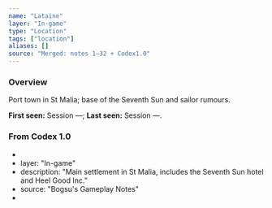 ```yaml
---
name: "Lataine"
layer: "In-game"
type: "Location"
tags: ["location"]
aliases: []
source: "Merged: notes 1–32 + Codex1.0"
---
```

### Overview
Port town in St Malia; base of the Seventh Sun and sailor rumours.

**First seen:** Session —; **Last seen:** Session —.

### From Codex 1.0
- 
- layer: "In-game"
- description: "Main settlement in St Malia, includes the Seventh Sun hotel and Heel Good Inc."
- source: "Bogsu's Gameplay Notes"
- 
